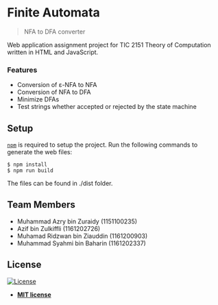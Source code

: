 # Finite Automata 
> NFA to DFA converter

Web application assignment project for TIC 2151 Theory of Computation written in HTML and JavaScript.

### Features
- Conversion of ε-NFA to NFA
- Conversion of NFA to DFA
- Minimize DFAs
- Test strings whether accepted or rejected by the state machine

## Setup
<a href="https://www.npmjs.com/get-npm" target="a_blank">`npm`</a> is required to setup the project. Run the following commands to generate the web files:
```shell
$ npm install
$ npm run build
```
The files can be found in ./dist folder.

## Team Members

- Muhammad Azry bin Zuraidy (1151100235)
- Azif bin Zulkiffli (1161202726)
- Muhamad Ridzwan bin Ziauddin (1161200903)
- Muhammad Syahmi bin Baharin (1161202337)

## License

[![License](http://img.shields.io/:license-mit-blue.svg?style=flat-square)](http://badges.mit-license.org)

- **[MIT license](http://opensource.org/licenses/mit-license.php)**